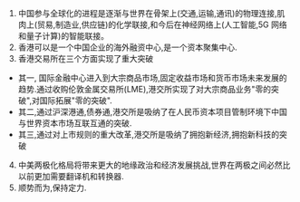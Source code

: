 1. 中国参与全球化的进程是逐渐与世界在骨架上(交通,运输,通讯)的物理连接,肌肉上(贸易,制造业,供应链)的化学联接,和今后在神经网络上(人工智能,5G 网络和量子计算)的智能联接。
2. 香港可以是一个中国企业的海外融资中心,是一个资本聚集中心.
3. 香港交易所在三个方面实现了重大突破

- 其一, 国际金融中心进入到大宗商品市场,固定收益市场和货币市场未来发展的趋势.通过收购伦敦金属交易所(LME),港交所实现了对大宗商品业务"零的突破",对国际拓展"零的突破".
- 其二,通过沪深港通,债券通,港交所是吸纳了在人民币资本项目管制环境下中国与世界资本市场互联互通的突破.
- 其三,通过对上市规则的重大改革,港交所是吸纳了拥抱新经济,拥抱新科技的突破

4. 中美两极化格局将带来更大的地缘政治和经济发展挑战,世界在两极之间必然比以前更加需要翻译机和转换器.
5. 顺势而为,保持定力.
